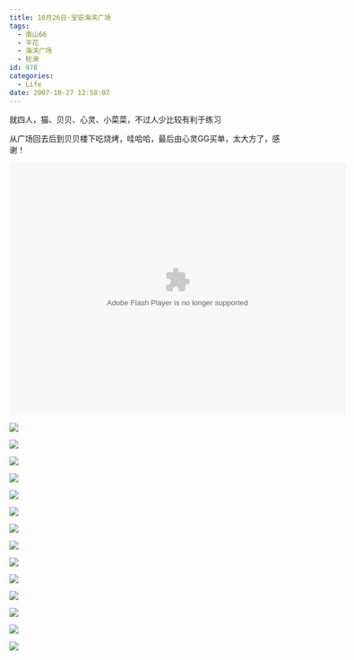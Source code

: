 ```yaml
---
title: 10月26日·宝安海滨广场
tags:
  - 南山66
  - 平花
  - 海滨广场
  - 轮滑
id: 978
categories:
  - Life
date: 2007-10-27 12:58:07
---
```


就四人，猫、贝贝、心灵、小菜菜，不过人少比较有利于练习 

从广场回去后到贝贝楼下吃烧烤，哇哈哈，最后由心灵GG买单，太大方了，感谢！ 

<object classid="clsid:D27CDB6E-AE6D-11cf-96B8-444553540000" codebase="http://download.macromedia.com/pub/shockwave/cabs/flash/swflash.cab#version=6,0,29,0" width="600" height="450"><param name="movie" value="http://www.56.com/n_v157_/c27_/19_/21_/ruller66_/zhajm_11934610546_/287000_/0_/21512645.swf"><param name="quality" value="high"><param name="play" value="true"><embed src="http://www.56.com/n_v157_/c27_/19_/21_/ruller66_/zhajm_11934610546_/287000_/0_/21512645.swf" quality="high" pluginspage="http://www.macromedia.com/go/getflashplayer" type="application/x-shockwave-flash" width="600" height="450" play="true"></embed></object> 

![](/images/2007/10/27_124451_8325.jpg) 

![](/images/2007/10/27_124509_8326.jpg) 

![](/images/2007/10/27_124525_8327.jpg) 

![](/images/2007/10/27_124543_8328.jpg) 

![](/images/2007/10/27_124559_8329.jpg) 

![](/images/2007/10/27_124619_8330.jpg) 

![](/images/2007/10/27_124634_8331.jpg) 

![](/images/2007/10/27_124654_8332.jpg) 

![](/images/2007/10/27_124711_8333.jpg) 

![](/images/2007/10/27_124730_8334.jpg) 

![](/images/2007/10/27_124751_8335.jpg) 

![](/images/2007/10/27_124808_8336.jpg) 

![](/images/2007/10/27_124821_8337.jpg) 

![](/images/2007/10/27_124842_8338.jpg)